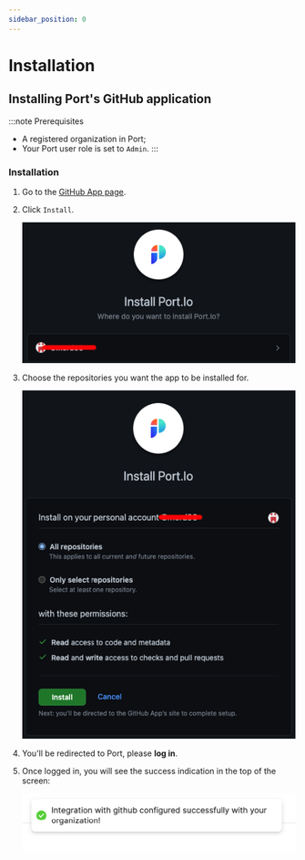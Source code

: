 ```yaml
---
sidebar_position: 0
---
```


# Installation

## Installing Port's GitHub application

:::note Prerequisites

- A registered organization in Port;
- Your Port user role is set to `Admin`.
  :::

### Installation

1. Go to the [GitHub App page](https://github.com/apps/getport-io).

2. Click `Install`.

   ![GitHub app installation page](../../../static/img/integrations/github-app/GitHubAppInstallPage.png)

3. Choose the repositories you want the app to be installed for.

   ![GitHub app installation choose repositories](../../../static/img/integrations/github-app/GitHubAppChooseRepos.png)

4. You'll be redirected to Port, please **log in**.

5. Once logged in, you will see the success indication in the top of the screen:

   ![GitHub app installation success indication on Port](../../../static/img/integrations/github-app/GitHubInstallationSuccess.png)
